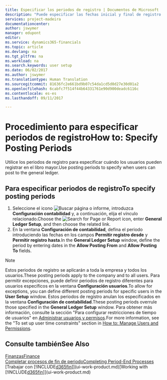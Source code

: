 ```yaml
---
title: Especificar los periodos de registro | Documentos de Microsoft
description: "Puede especificar las fechas inicial y final de registro para configurar cuándo pueden los usuarios hacer registros en la contabilidad."
services: project-madeira
documentationcenter: 
author: jswymer
manager: edupont
editor: 
ms.service: dynamics365-financials
ms.topic: article
ms.devlang: na
ms.tgt_pltfrm: na
ms.workload: na
ms.search.keywords: user setup
ms.date: 06/02/2017
ms.author: jswymer
ms.translationtype: Human Translation
ms.sourcegitcommit: 81636fc2e661bd9b07c54da1cd5d0d27e30d01a2
ms.openlocfilehash: 6cabfc7f514f44b64331761e90d900deadc6116c
ms.contentlocale: es-es
ms.lasthandoff: 09/11/2017

---
```

# <a name="how-to-specify-posting-periods"></a><span data-ttu-id="c2d34-103">Procedimiento para especificar periodos de registro</span><span class="sxs-lookup"><span data-stu-id="c2d34-103">How to: Specify Posting Periods</span></span>
<span data-ttu-id="c2d34-104">Utilice los periodos de registro para especificar cuándo los usuarios pueden registrar en el libro mayor.</span><span class="sxs-lookup"><span data-stu-id="c2d34-104">Use posting periods to specify when users can post to the general ledger.</span></span>  

## <a name="to-specify-posting-periods"></a><span data-ttu-id="c2d34-105">Para especificar periodos de registro</span><span class="sxs-lookup"><span data-stu-id="c2d34-105">To specify posting periods</span></span>
1. <span data-ttu-id="c2d34-106">Seleccione el icono ![Buscar página o informe](media/ui-search/search_small.png "icono Buscar página o informe"), introduzca **Configuración contabilidad** y, a continuación, elija el vínculo relacionado.</span><span class="sxs-lookup"><span data-stu-id="c2d34-106">Choose the ![Search for Page or Report](media/ui-search/search_small.png "Search for Page or Report icon") icon, enter **General Ledger Setup**, and then choose the related link.</span></span>  
2. <span data-ttu-id="c2d34-107">En la ventana **Configuración de contabilidad**, defina el periodo introduciendo las fechas en los campos **Permitir registro desde** y **Permitir registro hasta**.</span><span class="sxs-lookup"><span data-stu-id="c2d34-107">In the **General Ledger Setup** window, define the period by entering dates in the **Allow Posting From** and **Allow Posting To** fields.</span></span>  

> [!NOTE]  
>   <span data-ttu-id="c2d34-108">Estos periodos de registro se aplicarán a toda la empresa y todos los usuarios.</span><span class="sxs-lookup"><span data-stu-id="c2d34-108">These posting periods apply to the company and to all users.</span></span> <span data-ttu-id="c2d34-109">Para permitir excepciones, puede definir periodos de registro diferentes para usuarios específicos en la ventana **Configuración usuarios**.</span><span class="sxs-lookup"><span data-stu-id="c2d34-109">To allow for exceptions, you can define different posting periods for specific users in the **User Setup** window.</span></span> <span data-ttu-id="c2d34-110">Estos periodos de registro anulan los especificados en la ventana **Configuración de contabilidad**.</span><span class="sxs-lookup"><span data-stu-id="c2d34-110">These posting periods overrule those specified in the **General Ledger Setup** window.</span></span> <span data-ttu-id="c2d34-111">Para obtener más información, consulte la sección "Para configurar restricciones de tiempo de usuarios" en [Administrar usuarios y permisos](ui-how-users-permissions.md).</span><span class="sxs-lookup"><span data-stu-id="c2d34-111">For more information, see the "To set up user time constraints" section in [How to: Manage Users and Permissions](ui-how-users-permissions.md).</span></span>

## <a name="see-also"></a><span data-ttu-id="c2d34-112">Consulte también</span><span class="sxs-lookup"><span data-stu-id="c2d34-112">See Also</span></span>
[<span data-ttu-id="c2d34-113">Finanzas</span><span class="sxs-lookup"><span data-stu-id="c2d34-113">Finance</span></span>](finance.md)  
[<span data-ttu-id="c2d34-114">Completar procesos de fin de periodo</span><span class="sxs-lookup"><span data-stu-id="c2d34-114">Completing Period-End Processes</span></span>](year-how-complete-period-end-processes.md)  
<span data-ttu-id="c2d34-115">[Trabajar con [!INCLUDE[d365fin](includes/d365fin_md.md)]](ui-work-product.md)</span><span class="sxs-lookup"><span data-stu-id="c2d34-115">[Working with [!INCLUDE[d365fin](includes/d365fin_md.md)]](ui-work-product.md)</span></span>

